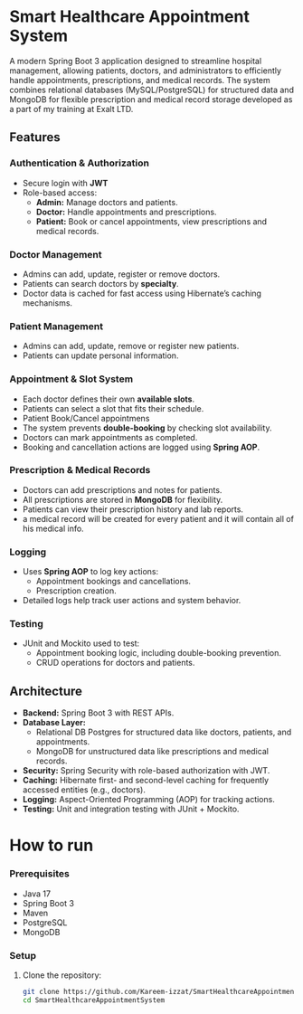 # Smart Healthcare Appointment System
A modern Spring Boot 3 application designed to streamline hospital management, allowing patients, doctors, and administrators to efficiently handle appointments, prescriptions, and medical records. The system combines relational databases (MySQL/PostgreSQL) for structured data and MongoDB for flexible prescription and medical record storage developed as a part of my training at Exalt LTD.  

## Features

### Authentication & Authorization
- Secure login with **JWT** 
- Role-based access:
  - **Admin:** Manage doctors and patients.  
  - **Doctor:** Handle appointments and prescriptions.  
  - **Patient:** Book or cancel appointments, view prescriptions and medical records.  

### Doctor Management
- Admins can add, update, register or remove doctors.  
- Patients can search doctors by **specialty**.  
- Doctor data is cached for fast access using Hibernate’s caching mechanisms.  

### Patient Management
- Admins can add, update, remove or register new patients.  
- Patients can update personal information.  

### Appointment & Slot System
- Each doctor defines their own **available slots**.  
- Patients can select a slot that fits their schedule.
- Patient Book/Cancel appointmens
- The system prevents **double-booking** by checking slot availability.  
- Doctors can mark appointments as completed.  
- Booking and cancellation actions are logged using **Spring AOP**.  

### Prescription & Medical Records
- Doctors can add prescriptions and notes for patients.  
- All prescriptions are stored in **MongoDB** for flexibility.  
- Patients can view their prescription history and lab reports.
- a medical record will be created for every patient and it will contain all of his medical info.

### Logging
- Uses **Spring AOP** to log key actions:  
  - Appointment bookings and cancellations.  
  - Prescription creation.  
- Detailed logs help track user actions and system behavior.  

### Testing
- JUnit and Mockito used to test:  
  - Appointment booking logic, including double-booking prevention.  
  - CRUD operations for doctors and patients.

## Architecture
- **Backend:** Spring Boot 3 with REST APIs.  
- **Database Layer:**  
  - Relational DB Postgres for structured data like doctors, patients, and appointments.  
  - MongoDB for unstructured data like prescriptions and medical records.  
- **Security:** Spring Security with role-based authorization with JWT.  
- **Caching:** Hibernate first- and second-level caching for frequently accessed entities (e.g., doctors).  
- **Logging:** Aspect-Oriented Programming (AOP) for tracking actions.  
- **Testing:** Unit and integration testing with JUnit + Mockito.

# How to run 

### Prerequisites
- Java 17  
- Spring Boot 3  
- Maven  
- PostgreSQL 
- MongoDB  

### Setup
1. Clone the repository:  
   ```bash
   git clone https://github.com/Kareem-izzat/SmartHealthcareAppointmentSystem.git
   cd SmartHealthcareAppointmentSystem

